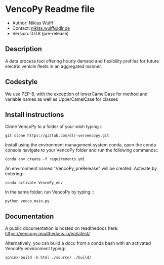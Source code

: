 # VencoPy Readme file
- Author: Niklas Wulff
- Contact: niklas.wulff@dlr.de
- Version: 0.0.8 (pre-release)

## Description
A data process tool offering hourly demand and flexibility profiles for future electric vehicle fleets in an aggregated manner.

## Codestyle 
We use PEP-8, with the exception of lowerCamelCase for method and variable names as well as UpperCamelCase for classes

## Install instructions
Clone VencoPy to a folder of your wish typing ::

    git clone https://gitlab.com/dlr-ve/vencopy.git

Install using the environment management system conda, open the conda console navigate to your VencoPy folder and run the following commands::

    conda env create -f requirements.yml

An environment named "VencoPy_preRelease" will be created. Activate by entering::

    conda activate VencoPy_env

In the same folder, run VencoPy by typing ::

    python venco_main.py


## Documentation

A public documentation is hosted on readthedocs here: https://vencopy.readthedocs.io/en/latest/

Alternatively, you can build a docu from a conda bash with an activated VencoPy environment typing::

    sphinx-build -b html ./source/ ./build/
